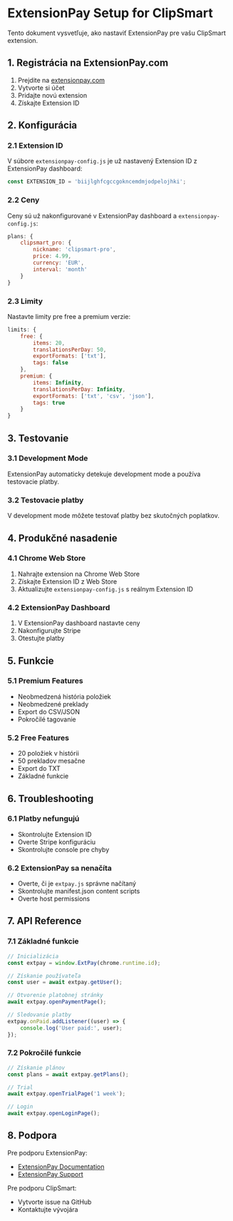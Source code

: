 # ExtensionPay Setup for ClipSmart

Tento dokument vysvetľuje, ako nastaviť ExtensionPay pre vašu ClipSmart extension.

## 1. Registrácia na ExtensionPay.com

1. Prejdite na [extensionpay.com](https://extensionpay.com)
2. Vytvorte si účet
3. Pridajte novú extension
4. Získajte Extension ID

## 2. Konfigurácia

### 2.1 Extension ID
V súbore `extensionpay-config.js` je už nastavený Extension ID z ExtensionPay dashboard:

```javascript
const EXTENSION_ID = 'biijlghfcgccgokncemdmjodpelojhki';
```

### 2.2 Ceny
Ceny sú už nakonfigurované v ExtensionPay dashboard a `extensionpay-config.js`:

```javascript
plans: {
    clipsmart_pro: {
        nickname: 'clipsmart-pro',
        price: 4.99,
        currency: 'EUR',
        interval: 'month'
    }
}
```

### 2.3 Limity
Nastavte limity pre free a premium verzie:

```javascript
limits: {
    free: {
        items: 20,
        translationsPerDay: 50,
        exportFormats: ['txt'],
        tags: false
    },
    premium: {
        items: Infinity,
        translationsPerDay: Infinity,
        exportFormats: ['txt', 'csv', 'json'],
        tags: true
    }
}
```

## 3. Testovanie

### 3.1 Development Mode
ExtensionPay automaticky detekuje development mode a používa testovacie platby.

### 3.2 Testovacie platby
V development mode môžete testovať platby bez skutočných poplatkov.

## 4. Produkčné nasadenie

### 4.1 Chrome Web Store
1. Nahrajte extension na Chrome Web Store
2. Získajte Extension ID z Web Store
3. Aktualizujte `extensionpay-config.js` s reálnym Extension ID

### 4.2 ExtensionPay Dashboard
1. V ExtensionPay dashboard nastavte ceny
2. Nakonfigurujte Stripe
3. Otestujte platby

## 5. Funkcie

### 5.1 Premium Features
- Neobmedzená história položiek
- Neobmedzené preklady
- Export do CSV/JSON
- Pokročilé tagovanie

### 5.2 Free Features
- 20 položiek v histórii
- 50 prekladov mesačne
- Export do TXT
- Základné funkcie

## 6. Troubleshooting

### 6.1 Platby nefungujú
- Skontrolujte Extension ID
- Overte Stripe konfiguráciu
- Skontrolujte console pre chyby

### 6.2 ExtensionPay sa nenačíta
- Overte, či je `extpay.js` správne načítaný
- Skontrolujte manifest.json content scripts
- Overte host permissions

## 7. API Reference

### 7.1 Základné funkcie
```javascript
// Inicializácia
const extpay = window.ExtPay(chrome.runtime.id);

// Získanie používateľa
const user = await extpay.getUser();

// Otvorenie platobnej stránky
await extpay.openPaymentPage();

// Sledovanie platby
extpay.onPaid.addListener((user) => {
    console.log('User paid:', user);
});
```

### 7.2 Pokročilé funkcie
```javascript
// Získanie plánov
const plans = await extpay.getPlans();

// Trial
await extpay.openTrialPage('1 week');

// Login
await extpay.openLoginPage();
```

## 8. Podpora

Pre podporu ExtensionPay:
- [ExtensionPay Documentation](https://github.com/Glench/ExtPay)
- [ExtensionPay Support](https://extensionpay.com/support)

Pre podporu ClipSmart:
- Vytvorte issue na GitHub
- Kontaktujte vývojára 